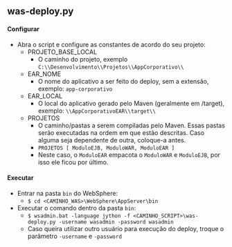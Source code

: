 ## was-deploy.py
#### Configurar
- Abra o script e configure as constantes de acordo do seu projeto:
	- PROJETO_BASE_LOCAL
		-  O caminho do projeto, exemplo `C:\\Desenvolvimento\\Projetos\\AppCorporativo\\`
	- EAR_NOME
		- O nome do aplicativo a ser feito do deploy, sem a extensão, exemplo: `app-corporativo`
	- EAR_LOCAL
		- O local do aplicativo gerado pelo Maven (geralmente em /target), exemplo: `\\AppCorporativoEAR\\target\\`
	- PROJETOS
		- O caminho/pastas a serem compiladas pelo Maven. Essas pastas serão executadas na ordem em que estão descritas. Caso alguma seja dependente de outra, coloque-a antes.
		- `PROJETOS [ ModuloEJB, ModuloWAR, ModuloEAR ]`
		- Neste caso, o `ModuloEAR` empacota o `ModuloWAR` e `ModuloEJB`, por isso ele ficou por último.
#### Executar
- Entrar na pasta `bin` do WebSphere:
	- `$ cd <CAMINHO_WAS>\WebSphere\AppServer\bin`
- Executar o comando dentro da pasta `bin`:
	- `$ wsadmin.bat -language jython -f <CAMINHO_SCRIPT>\was-deploy.py -username wasadmin -password wasadmin`
	- Caso queira utilizar outro usuário para execução do deploy, troque o parâmetro `-username` e `-password`
